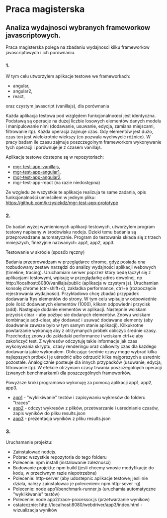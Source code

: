 Praca magisterska
======================

## Analiza wydajnosci wybranych frameworkow javascriptowych.

Praca magisterska polega na zbadaniu wydajnosci kilku frameworkow javascriptowych i ich porównaniu.

### 1.
W tym celu utworzylem aplikacje testowe we frameworkach: 
- angular, 
- angular2, 
- react, 

oraz czystym javascript (vanillajs), dla porównania 

Każda aplikacja testowa pod względem funkcjonalnoœci jest identyczna. Podstawą są operacje na dużej liczbie losowych elementów danych modelu i manipulowanie nimi (dodawanie, usuwanie, edycja, zamiana miejscami, filtrowanie itp). Każda operacja zajmuje czas. Gdy elementów jest dużo, czas ten jest wielokrotnie wiekszy 
(co pozwala wychwycić różnice). W pracy badam ile czasu zajmuje poszczegolnym frameworkom wykonywanie tych operacji i porównuje je z czasem vanillajs. 

Aplikacje testowe dostepne są w repozytoriach:
- [mgr-test-app-vanillajs](https://github.com/krzysiekdz/mgr-test-app-vanillajs), 
- [mgr-test-app-angular1](https://github.com/krzysiekdz/mgr-test-app-angular1), 
- [mgr-test-app-angular2](https://github.com/krzysiekdz/mgr-test-app-angular2), 
- mgr-test-app-react (na razie niedostępna)

Ze wzgledu że wszystkie te aplikacje realizuja te same zadania, opis funkcjonalności umieściłem w jednym pliku: https://github.com/krzysiekdz/mgr-test-app-prototype

### 2.
Do badań wyżej wymienionych aplikacji testowych, utworzylem program testowy napisany w środowisku nodejs. Dzieki temu badania są przeprowadzane automatycznie. Program do testowania składa się z trzech mniejszych, finezyjnie nazwanych: app1, app2, app3.

Testowanie w skrócie (sposób ręczny)

Badania przeprowadzam w przeglądarce chrome, gdyż posiada ona rozbudowany zestaw narzędzi do analizy wydajności aplikacji webowych (timeline, tracing). Uruchamiam serwer poprzez który będę łączył się z aplikacjami testowymi, wpisuję w przeglądarkę adres dowolnej, np http://localhost:8080/vanillajs/public (aplikacja w czystym js). Uruchamian konsolę chrome (ctr+shift+c), zakładka performance, ctrl+e (rozpoczęcie rejestrowania wydajności). Przykładowo chcę zbadać przypadek dodawania 1tys elementów do strony. W tym celu wpisuje w odpowiednie pole ilość dodawanych elementów (1000), klikam odpowiedni przycisk (add). Następuje dodanie elementów w aplikacji. Nastepnie wciskam przycisk clear - aby pozbyc sie dodanych elementów. Znowu wciskam kombinacje add-clear, aby dodawać i usuwać dodawane elementy (aby doadwanie zawsze było w tym samym stanie aplikacji). Kilkukrotne powtarzanie wykonuję aby z otrzymanych próbek obliczyć średnie czasy. Przechodzę znowu do zakładaki performance i wciskam ctrl+e aby zakończyć test. Z wykresów odczytuję takie informacje jak czas wykonywania skryptu, czasy renderingu oraz calkowity czas dla kazdego dodawania jakie wykonalem. Obliczając średnie czasy moge wybrać kilka najlepszych próbek i je uśrednić albo odrzucić kilka najgorszych a usrednic pozostałe. Analogicznie posteuje dla innych przypadków (usuwanie, edycja, filtrowanie itp). W efekcie otrzymam czasy trwania poszczegolnych operacji (zwanych benchmarkami) dla poszczególnych frameworków.

Powyższe kroki programowo wykonuję za pomocą aplikacji app1, app2, app3.
- [app1](https://github.com/krzysiekdz/mgr-app1) - "wyklikiwanie" testów i zapisywaniu wykresów do folderu "traces"
- [app2](https://github.com/krzysiekdz/mgr-app2) - odczyt wykresów z plików, przetwarzanie i uśrednianie czasów, zapis wyników do pliku results.json
- [app3](https://github.com/krzysiekdz/mgr-app3) - prezentacja wyników z pliku results.json


### 3.
Uruchamanie projektu: 
- Zainstalować nodejs.
- Pobrac wszystkie repozytoria do tego folderu
- Polecenie: npm install  (instalowanie zaleznosci)
- Budowanie projektu: npm build (jesli chcemy wnosic modyfikacje do kodu, w przeciwnym razie niepotrzebne)
- Polecenie: http-server  (aby udostepnic aplikacje testowe; jesli nie działa, nalezy zainstalowac je poleceniem: npm http-sever -g)
- Polecenie: node app1/benchmark-runner.js  (uruchamia automatyczne "wyklikiwanie" testów)
- Polecenie: node app2/trace-processor.js  (przetwarzanie wynikow)
- ostatecznie: http://localhost:8080/webdriver/app3/index.html - wizualizacja wyników


